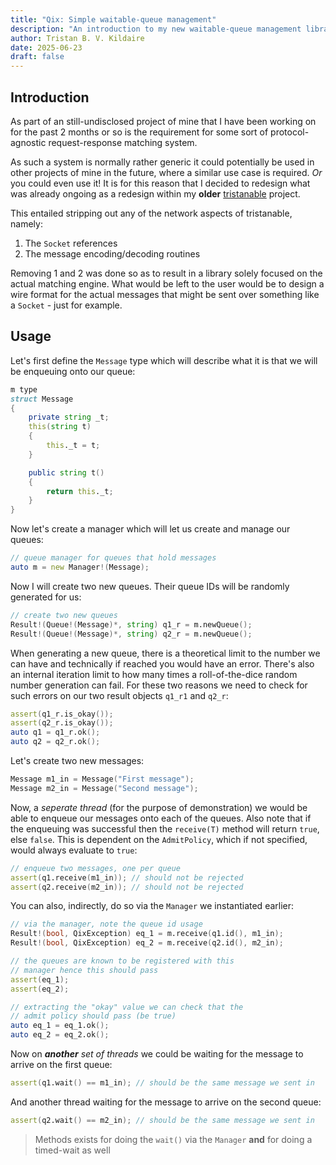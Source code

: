 ```yaml
---
title: "Qix: Simple waitable-queue management"
description: "An introduction to my new waitable-queue management library called Qix"
author: Tristan B. V. Kildaire
date: 2025-06-23
draft: false
---
```


## Introduction

As part of an still-undisclosed project of mine that I have been working on for the
past 2 months or so is the requirement for some sort of protocol-agnostic request-response
matching system.

As such a system is normally rather generic it could potentially be used in other projects
of mine in the future, where a similar use case is required. _Or_ you could even use it! It
is for this reason that I decided to redesign what was already ongoing as a redesign within
my **older** [tristanable](../../projects/tristanable/) project.

This entailed stripping out any of the network aspects of tristanable, namely:

1. The `Socket` references
2. The message encoding/decoding routines

Removing 1 and 2 was done so as to result in a library solely focused on the actual
matching engine. What would be left to the user would be to design a wire format for
the actual messages that might be sent over something like a `Socket` - just for example.

## Usage

Let's first define the `Message` type which will describe what it is
that we will be enqueuing onto our queue:

```d
m type
struct Message
{
	private string _t;
	this(string t)
	{
		this._t = t;
	}

	public string t()
	{
		return this._t;
	}
}
```

Now let's create a manager which will let us create and manage
our queues:

```d
// queue manager for queues that hold messages
auto m = new Manager!(Message);
```

Now I will create two new queues. Their queue IDs will be randomly
generated for us:

```d
// create two new queues
Result!(Queue!(Message)*, string) q1_r = m.newQueue();
Result!(Queue!(Message)*, string) q2_r = m.newQueue();
```

When generating a new queue, there is a theoretical limit to
the number we can have and technically if reached you would
have an error. There's also an internal iteration limit to
how many times a roll-of-the-dice random number generation
can fail. For these two reasons we need to check for such 
errors on our two result objects `q1_r1` and `q2_r`:

```d
assert(q1_r.is_okay());
assert(q2_r.is_okay());
auto q1 = q1_r.ok();
auto q2 = q2_r.ok();
```

Let's create two new messages:

```d
Message m1_in = Message("First message");
Message m2_in = Message("Second message");
```

Now, a _seperate thread_ (for the purpose of demonstration)
we would be able to enqueue our messages onto each of the
queues. Also note that if the enqueuing was successful
then the `receive(T)` method will return `true`, else
`false`. This is dependent on the `AdmitPolicy`, which
if not specified, would always evaluate to `true`:

```d
// enqueue two messages, one per queue
assert(q1.receive(m1_in)); // should not be rejected
assert(q2.receive(m2_in)); // should not be rejected
```

You can also, indirectly, do so via the `Manager` we
instantiated earlier:

```d
// via the manager, note the queue id usage
Result!(bool, QixException) eq_1 = m.receive(q1.id(), m1_in);
Result!(bool, QixException) eq_2 = m.receive(q2.id(), m2_in);

// the queues are known to be registered with this
// manager hence this should pass
assert(eq_1);
assert(eq_2);

// extracting the "okay" value we can check that the
// admit policy should pass (be true)
auto eq_1 = eq_1.ok();
auto eq_2 = eq_2.ok();
```

Now on _**another** set of threads_ we could be waiting
for the message to arrive on the first queue:

```d
assert(q1.wait() == m1_in); // should be the same message we sent in
```

And another thread waiting for the message to arrive
on the second queue:

```d
assert(q2.wait() == m2_in); // should be the same message we sent in
```

> Methods exists for doing the `wait()` via the `Manager` **and**
for doing a timed-wait as well